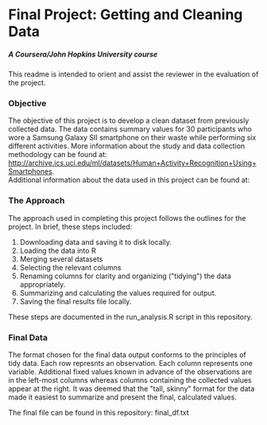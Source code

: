 # Final Project: Getting and Cleaning Data
##### A Coursera/John Hopkins University course

This readme is intended to orient and assist the reviewer in the evaluation of the project.

### Objective
The objective of this project is to develop a clean dataset from previously collected data.  The data contains summary values for 30 participants who wore a Samsung Galaxy SII smartphone on their waste while performing six different activities. 
More information about the study and data collection methodology can be found at: http://archive.ics.uci.edu/ml/datasets/Human+Activity+Recognition+Using+Smartphones.  
Additional information about the data used in this project can be found at:

### The Approach
The approach used in completing this project follows the outlines for the project.  In brief, these steps included:
1. Downloading data and saving it to disk locally.
2. Loading the data into R
3. Merging several datasets
4. Selecting the relevant columns
5. Renaming columns for clarity and organizing ("tidying") the data appropriately.
6. Summarizing and calculating the values required for output.
7. Saving the final results file locally.

These steps are documented in the run_analysis.R script in this repository.

### Final Data
The format chosen for the final data output conforms to the principles of tidy data.  Each row represnts an observation.  Each column represents one variable. Additional fixed values known in advance of the observations are in the left-most columns whereas columns containing the collected values appear at the right.  It was deemed that the "tall, skinny" format for the data made it easiest to summarize and present the final, calculated values.

The final file can be found in this repository: final_df.txt
